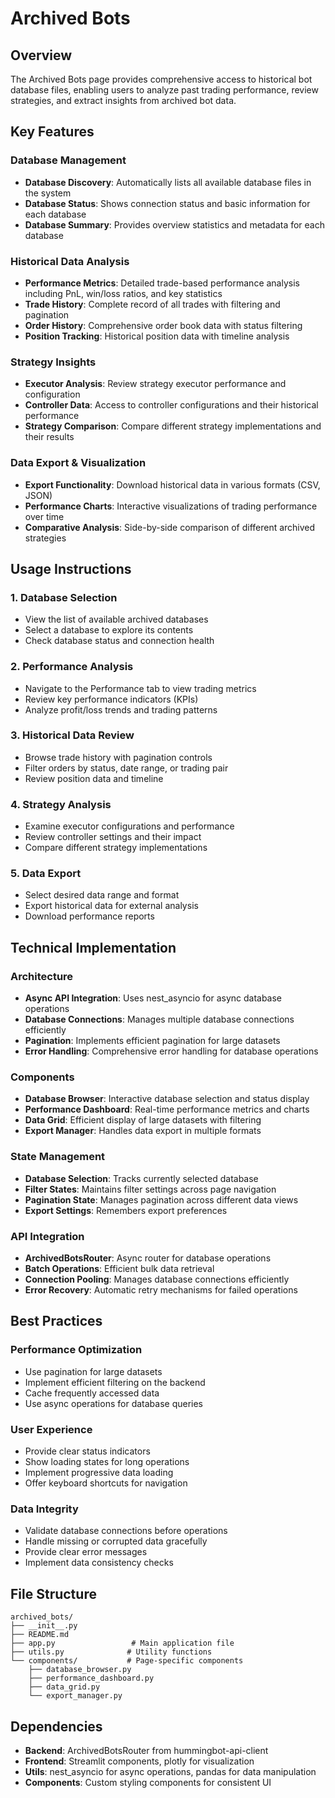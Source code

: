 # Archived Bots

## Overview
The Archived Bots page provides comprehensive access to historical bot database files, enabling users to analyze past trading performance, review strategies, and extract insights from archived bot data.

## Key Features

### Database Management
- **Database Discovery**: Automatically lists all available database files in the system
- **Database Status**: Shows connection status and basic information for each database
- **Database Summary**: Provides overview statistics and metadata for each database

### Historical Data Analysis
- **Performance Metrics**: Detailed trade-based performance analysis including PnL, win/loss ratios, and key statistics
- **Trade History**: Complete record of all trades with filtering and pagination
- **Order History**: Comprehensive order book data with status filtering
- **Position Tracking**: Historical position data with timeline analysis

### Strategy Insights
- **Executor Analysis**: Review strategy executor performance and configuration
- **Controller Data**: Access to controller configurations and their historical performance
- **Strategy Comparison**: Compare different strategy implementations and their results

### Data Export & Visualization
- **Export Functionality**: Download historical data in various formats (CSV, JSON)
- **Performance Charts**: Interactive visualizations of trading performance over time
- **Comparative Analysis**: Side-by-side comparison of different archived strategies

## Usage Instructions

### 1. Database Selection
- View the list of available archived databases
- Select a database to explore its contents
- Check database status and connection health

### 2. Performance Analysis
- Navigate to the Performance tab to view trading metrics
- Review key performance indicators (KPIs)
- Analyze profit/loss trends and trading patterns

### 3. Historical Data Review
- Browse trade history with pagination controls
- Filter orders by status, date range, or trading pair
- Review position data and timeline

### 4. Strategy Analysis
- Examine executor configurations and performance
- Review controller settings and their impact
- Compare different strategy implementations

### 5. Data Export
- Select desired data range and format
- Export historical data for external analysis
- Download performance reports

## Technical Implementation

### Architecture
- **Async API Integration**: Uses nest_asyncio for async database operations
- **Database Connections**: Manages multiple database connections efficiently
- **Pagination**: Implements efficient pagination for large datasets
- **Error Handling**: Comprehensive error handling for database operations

### Components
- **Database Browser**: Interactive database selection and status display
- **Performance Dashboard**: Real-time performance metrics and charts
- **Data Grid**: Efficient display of large datasets with filtering
- **Export Manager**: Handles data export in multiple formats

### State Management
- **Database Selection**: Tracks currently selected database
- **Filter States**: Maintains filter settings across page navigation
- **Pagination State**: Manages pagination across different data views
- **Export Settings**: Remembers export preferences

### API Integration
- **ArchivedBotsRouter**: Async router for database operations
- **Batch Operations**: Efficient bulk data retrieval
- **Connection Pooling**: Manages database connections efficiently
- **Error Recovery**: Automatic retry mechanisms for failed operations

## Best Practices

### Performance Optimization
- Use pagination for large datasets
- Implement efficient filtering on the backend
- Cache frequently accessed data
- Use async operations for database queries

### User Experience
- Provide clear status indicators
- Show loading states for long operations
- Implement progressive data loading
- Offer keyboard shortcuts for navigation

### Data Integrity
- Validate database connections before operations
- Handle missing or corrupted data gracefully
- Provide clear error messages
- Implement data consistency checks

## File Structure
```
archived_bots/
├── __init__.py
├── README.md
├── app.py                 # Main application file
├── utils.py              # Utility functions
└── components/           # Page-specific components
    ├── database_browser.py
    ├── performance_dashboard.py
    ├── data_grid.py
    └── export_manager.py
```

## Dependencies
- **Backend**: ArchivedBotsRouter from hummingbot-api-client
- **Frontend**: Streamlit components, plotly for visualization
- **Utils**: nest_asyncio for async operations, pandas for data manipulation
- **Components**: Custom styling components for consistent UI